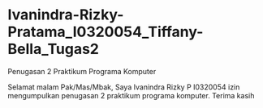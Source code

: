 # Ivanindra-Rizky-Pratama_I0320054_Tiffany-Bella_Tugas2

Penugasan 2 Praktikum Programa Komputer

Selamat malam Pak/Mas/Mbak, Saya Ivanindra Rizky P I0320054 izin mengumpulkan penugasan 2 praktikum programa komputer. Terima kasih
